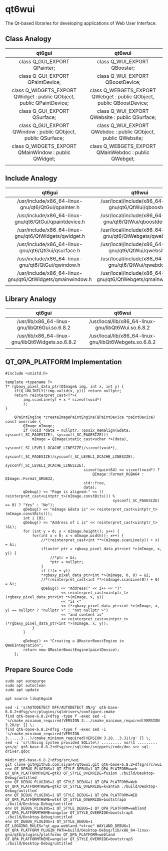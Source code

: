 # qt6wui
The Qt-based libraries for developing applications of Web User Interface.

## Class Analogy
|                                 qt6gui                                |                                 qt6wui                                |
|:---------------------------------------------------------------------:|:---------------------------------------------------------------------:|
|                      class Q_GUI_EXPORT QPainter;                     |                      class Q_WUI_EXPORT QBooster;                     |
|                    class Q_GUI_EXPORT QPaintDevice;                   |                    class Q_WUI_EXPORT QBoostDevice;                   |
| class Q_WIDGETS_EXPORT QWidget : public QObject, public QPaintDevice; | class Q_WEBGETS_EXPORT QWebget : public QObject, public QBoostDevice; |
|                      class Q_GUI_EXPORT QSurface;                     |             class Q_WUI_EXPORT QWebsite : public QSurface;            |
|     class Q_GUI_EXPORT QWindow : public QObject, public QSurface;     |     class Q_WUI_EXPORT QWebdoc : public QObject, public QWebsite;     |
|          class Q_WIDGETS_EXPORT QMainWindow : public QWidget;         |          class Q_WEBGETS_EXPORT QMainWebdoc : public QWebget;         |
|                                                                       |                                                                       |

## Include Analogy
|                           qt6gui                          |                              qt6wui                             |
|:---------------------------------------------------------:|:---------------------------------------------------------------:|
|     /usr/include/x86_64-linux-gnu/qt6/QtGui/qpainter.h    |     /usr/local/include/x86_64-linux-gnu/qt6/QtWui/qbooster.h    |
|   /usr/include/x86_64-linux-gnu/qt6/QtGui/qpaintdevice.h  |   /usr/local/include/x86_64-linux-gnu/qt6/QtWui/qboostdevice.h  |
|   /usr/include/x86_64-linux-gnu/qt6/QtWidgets/qwidget.h   |   /usr/local/include/x86_64-linux-gnu/qt6/QtWebgets/qwebget.h   |
|     /usr/include/x86_64-linux-gnu/qt6/QtGui/qsurface.h    |     /usr/local/include/x86_64-linux-gnu/qt6/QtWui/qwebsite.h    |
|     /usr/include/x86_64-linux-gnu/qt6/QtGui/qwindow.h     |     /usr/local/include/x86_64-linux-gnu/qt6/QtWui/qwebdoc.h     |
| /usr/include/x86_64-linux-gnu/qt6/QtWidgets/qmainwindow.h | /usr/local/include/x86_64-linux-gnu/qt6/QtWebgets/qmainwebdoc.h |
|                                                           |                                                                 |

## Library Analogy
|                      qt6gui                      |                         qt6wui                         |
|:------------------------------------------------:|:------------------------------------------------------:|
|   /usr/lib/x86_64-linux-gnu/libQt6Gui.so.6.8.2   |   /usr/local/lib/x86_64-linux-gnu/libQt6Wui.so.6.8.2   |
| /usr/lib/x86_64-linux-gnu/libQt6Widgets.so.6.8.2 | /usr/local/lib/x86_64-linux-gnu/libQt6Webgets.so.6.8.2 |
|                                                  |                                                        |

## QT_QPA_PLATFORM Implementation
```
#include <unistd.h>

template <typename T>
T* rgbaxy_pixel_data_ptr(QImage& img, int x, int y) {
    if(Q_UNLIKELY(!img.valid(x, y))) return nullptr;
    return reinterpret_cast<T*>(
        img.scanLine(y) + x * sizeof(void*)
        );
}

    QPaintEngine *createImagePaintEngine(QPaintDevice *paintDevice) const override {
        QImage mImage;
        if (void *data = nullptr; !posix_memalign(&data, sysconf(_SC_PAGESIZE), sysconf(_SC_PAGESIZE)))
            mImage = QImage(static_cast<uchar *>(data),
                                   sysconf(_SC_LEVEL1_DCACHE_LINESIZE)/sizeof(void*),
                                   sysconf(_SC_PAGESIZE)/sysconf(_SC_LEVEL1_DCACHE_LINESIZE),
                                   sysconf(_SC_LEVEL1_DCACHE_LINESIZE),
                                   sizeof(quint64) == sizeof(void*) ?
                                       QImage::Format_RGBA64 : QImage::Format_ARGB32,
                                   std::free,
                                   data);
        qDebug() << "Page is aligned:" << (( reinterpret_cast<uintptr_t>(mImage.constBits()) %
                                                sysconf(_SC_PAGESIZE) == 0) ? "Yes" : "No");
        qDebug() << "mImage &data is" << reinterpret_cast<uintptr_t>(mImage.constBits());
        int i {0};
        qDebug() << "Address of i is" << reinterpret_cast<uintptr_t>(&i);
        for (int y = 0; y < mImage.height(); y++) {
            for(int x = 0; x < mImage.width(); x++) {
                //*(reinterpret_cast<int **>(mImage.scanLine(y)) + x) = &i;
                if(auto* ptr = rgbaxy_pixel_data_ptr<int *>(mImage, x, y)) {
                    //*ptr = &i;
                    *ptr = nullptr;
                }
                if (!(x + y))
                *rgbaxy_pixel_data_ptr<int *>(mImage, 0, 0) = &i;
                //*(reinterpret_cast<int **>(mImage.scanLine(0)) + 0) = &i;
                qDebug() << "Address(" << i++ << ")"
                         << reinterpret_cast<uintptr_t>(rgbaxy_pixel_data_ptr<int *>(mImage, x, y))
                         << "is <"
                         << (*rgbaxy_pixel_data_ptr<int *>(mImage, x, y) == nullptr ? "nullptr >" : "not nullptr >")
                         << "and content is"
                         << reinterpret_cast<uintptr_t>(*rgbaxy_pixel_data_ptr<int *>(mImage, x, y));
            }
        }

        qDebug() << "Creating a QMasterBoostEngine in QWebIntegration";
        return new QMasterBoostEngine(paintDevice);
    };
```

## Prepare Source Code
```
sudo apt autopurge
sudo apt autoclean
sudo apt update

apt source libqt6gui6

sed -i 's/AUTODETECT OFF/AUTODETECT ON/g' qt6-base-6.8.2+dfsg/src/plugins/sqldrivers/configure.cmake
find qt6-base-6.8.2+dfsg -type f -exec sed -i 's/cmake_minimum_required(VERSION 3.../cmake_minimum_required(VERSION 3.28/g' {} \;
find qt6-base-6.8.2+dfsg -type f -exec sed -i 's/cmake_minimum_required(VERSION 3......3...)/cmake_minimum_required(VERSION 3.28...3.31)/g' {} \;
sed -i 's/\(Using system provided SQLite\) ......... no/\1 ......... yes/g' qt6-base-6.8.2+dfsg/src/sql/doc/snippets/code/doc_src_sql-driver.qdoc

mkdir qt6-base-6.8.2+dfsg/src/wui
git clone git@github.com:siyan4/qt6wui.git qt6-base-6.8.2+dfsg/src/wui
env QT_DEBUG_PLUGINS=1 QT_STYLE_DEBUG=1 QT_QPA_PLATFORM=web QT_QPA_PLATFORMTHEME=gtk3 QT_STYLE_OVERRIDE=fusion ./build/Desktop-Debug/untitled
env QT_DEBUG_PLUGINS=1 QT_STYLE_DEBUG=1 QT_QPA_PLATFORM=Web QT_QPA_PLATFORMTHEME=gtk3 QT_STYLE_OVERRIDE=kvantum ./build/Desktop-Debug/untitled
env QT_DEBUG_PLUGINS=1 QT_STYLE_DEBUG=1 QT_QPA_PLATFORM=WEB QT_QPA_PLATFORMTHEME=wtk4 QT_STYLE_OVERRIDE=bootstrap5 ./build/Desktop-Debug/untitled
env QT_DEBUG_PLUGINS=1 QT_STYLE_DEBUG=1 QT_QPA_PLATFORM=webland QT_QPA_PLATFORMTHEME=angular QT_STYLE_OVERRIDE=bootstrap5 ./build/Desktop-Debug/untitled
env QT_DEBUG_PLUGINS=1 QT_STYLE_DEBUG=1 QT_LOGGING_RULES="qt.qpa.webland.*=true" WAYLAND_DEBUG=1 QT_QPA_PLATFORM_PLUGIN_PATH=build/Desktop-Debug/lib/x86_64-linux-gnu/qt6/plugins/platforms QT_QPA_PLATFORM=webland QT_QPA_PLATFORMTHEME=angular QT_STYLE_OVERRIDE=bootstrap5 ./build/Desktop-Debug/untitled
```
